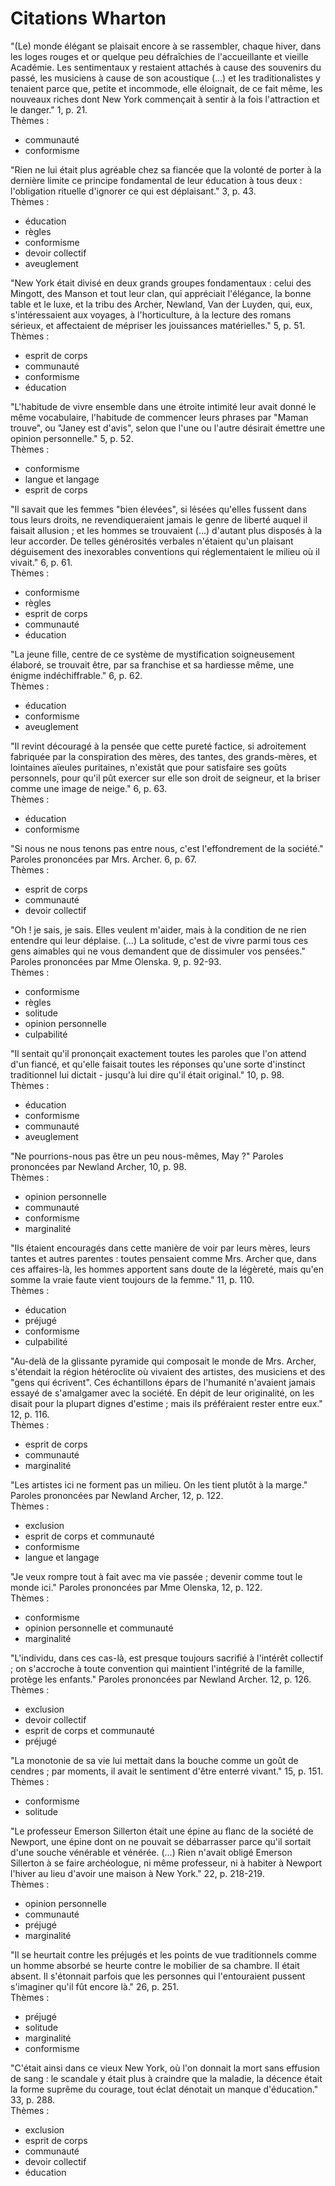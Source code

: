 # Citations Wharton

"(Le) monde élégant se plaisait encore à se rassembler, chaque hiver, dans les loges rouges et or quelque peu défraîchies de l'accueillante et vieille Académie. Les sentimentaux y restaient attachés à cause des souvenirs du passé, les musiciens à cause de son acoustique (…) et les traditionalistes y tenaient parce que, petite et incommode, elle éloignait, de ce fait même, les nouveaux riches dont New York commençait à sentir à la fois l'attraction et le danger." 1, p. 21.  
Thèmes :
- communauté
- conformisme

"Rien ne lui était plus agréable chez sa fiancée que la volonté de porter à la dernière limite ce principe fondamental de leur éducation à tous deux : l'obligation rituelle d'ignorer ce qui est déplaisant." 3, p. 43.  
Thèmes :
- éducation
- règles
- conformisme
- devoir collectif
- aveuglement

"New York était divisé en deux grands groupes fondamentaux : celui des Mingott, des Manson et tout leur clan, qui appréciait l'élégance, la bonne table et le luxe, et la tribu des Archer, Newland, Van der Luyden, qui, eux, s'intéressaient aux voyages, à l'horticulture, à la lecture des romans sérieux, et affectaient de mépriser les jouissances matérielles." 5, p. 51.  
Thèmes :
- esprit de corps
- communauté
- conformisme
- éducation

"L'habitude de vivre ensemble dans une étroite intimité leur avait donné le même vocabulaire, l'habitude de commencer leurs phrases par "Maman trouve", ou "Janey est d'avis", selon que l'une ou l'autre désirait émettre une opinion personnelle." 5, p. 52.  
Thèmes :
- conformisme
- langue et langage
- esprit de corps

"Il savait que les femmes "bien élevées", si lésées qu'elles fussent dans tous leurs droits, ne revendiqueraient jamais le genre de liberté auquel il faisait allusion ; et les hommes se trouvaient (…) d'autant plus disposés à la leur accorder. De telles générosités verbales n'étaient qu'un plaisant déguisement des inexorables conventions qui réglementaient le milieu où il vivait." 6, p. 61.  
Thèmes :
- conformisme
- règles
- esprit de corps
- communauté
- éducation

"La jeune fille, centre de ce système de mystification soigneusement élaboré, se trouvait être, par sa franchise et sa hardiesse même, une énigme indéchiffrable." 6, p. 62.  
Thèmes :
- éducation
- conformisme
- aveuglement

"Il revint découragé à la pensée que cette pureté factice, si adroitement fabriquée par la conspiration des mères, des tantes, des grands-mères, et lointaines aïeules puritaines, n'existât que pour satisfaire ses goûts personnels, pour qu'il pût exercer sur elle son droit de seigneur, et la briser comme une image de neige." 6, p. 63.  
Thèmes :
- éducation
- conformisme

"Si nous ne nous tenons pas entre nous, c'est l'effondrement de la société." Paroles prononcées par Mrs. Archer. 6, p. 67.  
Thèmes :
- esprit de corps
- communauté
- devoir collectif

"Oh ! je sais, je sais. Elles veulent m'aider, mais à la condition de ne rien entendre qui leur déplaise. (…) La solitude, c'est de vivre parmi tous ces gens aimables qui ne vous demandent que de dissimuler vos pensées." Paroles prononcées par Mme Olenska. 9, p. 92-93.  
Thèmes :
- conformisme
- règles
- solitude
- opinion personnelle
- culpabilité

"Il sentait qu'il prononçait exactement toutes les paroles que l'on attend d'un fiancé, et qu'elle faisait toutes les réponses qu'une sorte d'instinct traditionnel lui dictait - jusqu'à lui dire qu'il était original." 10, p. 98.  
Thèmes :
- éducation
- conformisme
- communauté
- aveuglement

"Ne pourrions-nous pas être un peu nous-mêmes, May ?" Paroles prononcées par Newland Archer, 10, p. 98.  
Thèmes :
- opinion personnelle
- communauté
- conformisme
- marginalité

"Ils étaient encouragés dans cette manière de voir par leurs mères, leurs tantes et autres parentes : toutes pensaient comme Mrs. Archer que, dans ces affaires-là, les hommes apportent sans doute de la légèreté, mais qu'en somme la vraie faute vient toujours de la femme." 11, p. 110.  
Thèmes :
- éducation
- préjugé
- conformisme
- culpabilité

"Au-delà de la glissante pyramide qui composait le monde de Mrs. Archer, s'étendait la région hétéroclite où vivaient des artistes, des musiciens et des "gens qui écrivent". Ces échantillons épars de l'humanité n'avaient jamais essayé de s'amalgamer avec la société. En dépit de leur originalité, on les disait pour la plupart dignes d'estime ; mais ils préféraient rester entre eux." 12, p. 116.  
Thèmes :
- esprit de corps
- communauté
- marginalité

"Les artistes ici ne forment pas un milieu. On les tient plutôt à la marge." Paroles prononcées par Newland Archer, 12, p. 122.  
Thèmes :
- exclusion
- esprit de corps et communauté
- conformisme
- langue et langage

"Je veux rompre tout à fait avec ma vie passée ; devenir comme tout le monde ici." Paroles prononcées par Mme Olenska, 12, p. 122.  
Thèmes :
- conformisme
- opinion personnelle et communauté
- marginalité

"L'individu, dans ces cas-là, est presque toujours sacrifié à l'intérêt collectif ; on s'accroche à toute convention qui maintient l'intégrité de la famille, protège les enfants." Paroles prononcées par Newland Archer. 12, p. 126.  
Thèmes :
- exclusion
- devoir collectif
- esprit de corps et communauté
- préjugé

"La monotonie de sa vie lui mettait dans la bouche comme un goût de cendres ; par moments, il avait le sentiment d'être enterré vivant." 15, p. 151.  
Thèmes :
- conformisme
- solitude

"Le professeur Emerson Sillerton était une épine au flanc de la société de Newport, une épine dont on ne pouvait se débarrasser parce qu'il sortait d'une souche vénérable et vénérée. (…) Rien n'avait obligé Emerson Sillerton à se faire archéologue, ni même professeur, ni à habiter à Newport l'hiver au lieu d'avoir une maison à New York." 22, p. 218-219.  
Thèmes :
- opinion personnelle
- communauté
- préjugé
- marginalité

"Il se heurtait contre les préjugés et les points de vue traditionnels comme un homme absorbé se heurte contre le mobilier de sa chambre. Il était absent. Il s'étonnait parfois que les personnes qui l'entouraient pussent s'imaginer qu'il fût encore là." 26, p. 251.  
Thèmes :
- préjugé
- solitude
- marginalité
- conformisme

"C'était ainsi dans ce vieux New York, où l'on donnait la mort sans effusion de sang : le scandale y était plus à craindre que la maladie, la décence était la forme suprême du courage, tout éclat dénotait un manque d'éducation." 33, p. 288.  
Thèmes :
- exclusion
- esprit de corps
- communauté
- devoir collectif
- éducation
